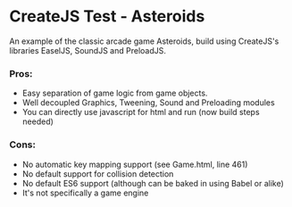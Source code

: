 # CreateJS Test - Asteroids

An example of the classic arcade game Asteroids, build using CreateJS's libraries EaselJS, SoundJS and PreloadJS.

### Pros:
* Easy separation of game logic from game objects.
* Well decoupled Graphics, Tweening, Sound and Preloading modules
* You can directly use javascript for html and run (now build steps needed)

### Cons:
* No automatic key mapping support (see Game.html, line 461)
* No default support for collision detection
* No default ES6 support (although can be baked in using Babel or alike)
* It's not specifically a game engine
